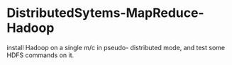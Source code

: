 # DistributedSytems-MapReduce-Hadoop
install Hadoop on a single m/c in pseudo- distributed mode, and test some HDFS commands on it.
